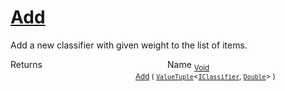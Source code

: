 # [Add](./WeightedClassifier-100663871.md)

Add a new classifier with given weight to the list of items.

Returns<img width=200/>Name
<sub>[Void](https://docs.microsoft.com/en-us/dotnet/api/System.Void)</sub><img width=200/><sub>[Add](./WeightedClassifier-100663871.md) ( [`ValueTuple`](https://docs.microsoft.com/en-us/dotnet/api/System.ValueTuple-2)\<[`IClassifier`](./../../../Pipeline/IClassifier.md), [`Double`](https://docs.microsoft.com/en-us/dotnet/api/System.Double)> )</sub><br>


